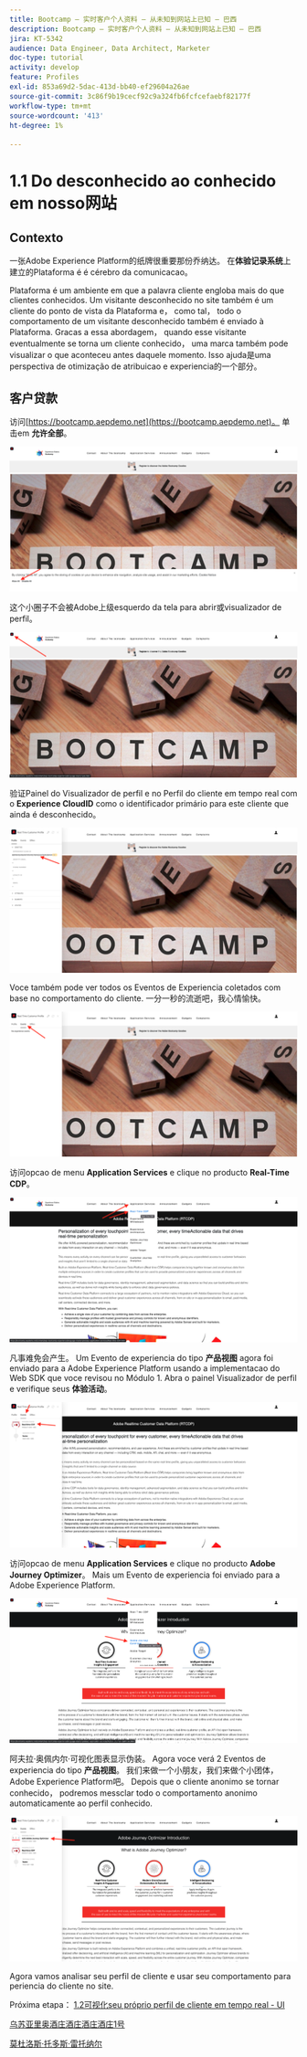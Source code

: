 ```yaml
---
title: Bootcamp — 实时客户个人资料 — 从未知到网站上已知 — 巴西
description: Bootcamp — 实时客户个人资料 — 从未知到网站上已知 — 巴西
jira: KT-5342
audience: Data Engineer, Data Architect, Marketer
doc-type: tutorial
activity: develop
feature: Profiles
exl-id: 853a69d2-5dac-413d-bb40-ef29604a26ae
source-git-commit: 3c86f9b19cecf92c9a324fb6fcfcefaebf82177f
workflow-type: tm+mt
source-wordcount: '413'
ht-degree: 1%

---
```


# 1.1 Do desconhecido ao conhecido em nosso网站

## Contexto

一张Adobe Experience Platform的纸牌很重要那份乔纳达。 在&#x200B;**体验记录系统**&#x200B;上建立的Plataforma é é cérebro da comunicacao。

Plataforma é um ambiente em que a palavra cliente engloba mais do que clientes conhecidos. Um visitante desconhecido no site também é um cliente do ponto de vista da Plataforma e， como tal， todo o comportamento de um visitante desconhecido também é enviado à Plataforma. Gracas a essa abordagem， quando esse visitante eventualmente se torna um cliente conhecido， uma marca também pode visualizar o que aconteceu antes daquele momento. Isso ajuda是uma perspectiva de otimização de atribuicao e experiencia的一个部分。

## 客户贷款

访问[https://bootcamp.aepdemo.net](https://bootcamp.aepdemo.net)。 单击em **允许全部**。

![DSN](./images/web8.png)

这个小圈子不会被Adobe上级esquerdo da tela para abrir或visualizador de perfil。

![演示](./images/pv1.png)

验证Painel do Visualizador de perfil e no Perfil do cliente em tempo real com o **Experience CloudID** como o identificador primário para este cliente que ainda é desconhecido。

![演示](./images/pv2.png)

Voce também pode ver todos os Eventos de Experiencia coletados com base no comportamento do cliente. 一分一秒的流逝吧，我心情愉快。

![演示](./images/pv3.png)

访问opcao de menu **Application Services** e clique no producto **Real-Time CDP**。

![演示](./images/pv4.png)

凡事难免会产生。 Um Evento de experiencia do tipo **产品视图** agora foi enviado para a Adobe Experience Platform usando a implementacao do Web SDK que voce revisou no Módulo 1. Abra o painel Visualizador de perfil e verifique seus **体验活动**。

![演示](./images/pv5.png)

访问opcao de menu **Application Services** e clique no producto **Adobe Journey Optimizer**。 Mais um Evento de experiencia foi enviado para a Adobe Experience Platform.

![演示](./images/pv7.png)

阿夫拉·奥佩内尔·可视化图表显示伪装。 Agora voce verá 2 Eventos de experiencia do tipo **产品视图**。 我们来做一个小朋友，我们来做个小团体，Adobe Experience Platform吧。 Depois que o cliente anonimo se tornar conhecido， podremos messclar todo o comportamento anonimo automaticamente ao perfil conhecido.

![演示](./images/pv8.png)

Agora vamos analisar seu perfil de cliente e usar seu comportamento para periencia do cliente no site.

Próxima etapa： [1.2可视化seu próprio perfil de cliente em tempo real - UI](./ex2.md)

[乌苏亚里奥酒庄酒庄酒庄酒庄1号](./uc1.md)

[莫杜洛斯·托多斯·雷托纳尔](../../overview.md)
